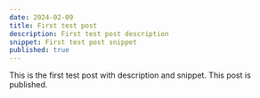 ```yaml
---
date: 2024-02-09
title: First test post
description: First test post description
snippet: First test post snippet
published: true
---
```


This is the first test post with description and snippet.
This post is published.
